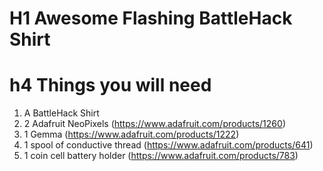 # H1 Awesome Flashing BattleHack Shirt

# h4 Things you will need 
1. A BattleHack Shirt 
2. 2 Adafruit NeoPixels (https://www.adafruit.com/products/1260)
3. 1 Gemma (https://www.adafruit.com/products/1222)
4. 1 spool of conductive thread (https://www.adafruit.com/products/641)
5. 1 coin cell battery holder (https://www.adafruit.com/products/783)
